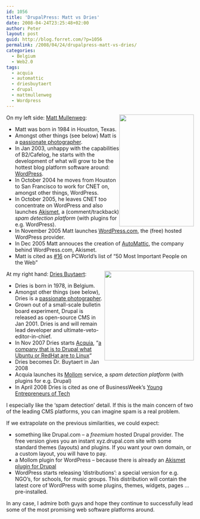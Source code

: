 ```yaml
---
id: 1056
title: 'DrupalPress: Matt vs Dries'
date: 2008-04-24T23:25:48+02:00
author: Peter
layout: post
guid: http://blog.forret.com/?p=1056
permalink: /2008/04/24/drupalpress-matt-vs-dries/
categories:
  - Belgium
  - Web2.0
tags:
  - acquia
  - automattic
  - driesbuytaert
  - drupal
  - mattmullenweg
  - Wordpress
---
```

<img loading="lazy" class="alignright" style="float: right;" src="http://www.buytaert.net/cache/images-vancouver-2006-matt-mullenweg-500x500.jpg" alt="" width="200" height="300" />On my left side: [Matt Mullenweg](http://en.wikipedia.org/wiki/Matt_Mullenweg):

  * Matt was born in 1984 in Houston, Texas.
  * Amongst other things (see below) Matt is a [passionate photographer](http://ma.tt/photos/log/).
  * In Jan 2003, unhappy with the capabilities of B2/Cafelog, he starts with the development of what will grow to be the hottest blog platform software around: [WordPress](http://www.wordpress.org).
  * In October 2004 he moves from Houston to San Francisco to work for CNET on, amongst other things, WordPress.
  * In October 2005, he leaves CNET too concentrate on WordPress and also launches [Akismet](http://akismet.com/), a (comment/trackback) _spam detection platform_ (with plugins for e.g. WordPress).
  * In November 2005 Matt launches [WordPress.com](http://wordpress.com), the (free) hosted WordPress provider.
  * In Dec 2005 Matt annouces the creation of [AutoMattic](http://automattic.com/), the company behind WordPress.com, Akismet.
  * Matt is cited as [#16](http://www.pcworld.com/article/id,129301-page,5-c,techindustrytrends/article.html) on PCWorld&#8217;s list of &#8220;50 Most Important People on the Web&#8221;

<img loading="lazy" class="alignright" style="float: right;" src="http://farm3.static.flickr.com/2190/2097067097_f72f39fd0b_m.jpg" alt="" width="240" height="240" /> At my right hand: [Dries Buytaert](http://en.wikipedia.org/wiki/Dries_Buytaert):

  * Dries is born in 1978, in Belgium.
  * Amongst other things (see below), Dries is a [passionate photographer](http://buytaert.net/photos).
  * Grown out of a small-scale bulletin board experiment, Drupal is released as open-source CMS in Jan 2001. Dries is and will remain lead developer and ultimate-veto-editor-in-chief.
  * In Nov 2007 Dries starts [Acquia](http://acquia.com/), &#8220;[a company that is to Drupal what Ubuntu or RedHat are to Linux](http://acquia.com/blog/drupal-startup)&#8220;
  * Dries becomes Dr. Buytaert in Jan 2008
  * Acquia launches its [Mollom](http://mollom.com/) service, a _spam detection platform_ (with plugins for e.g. Drupal)
  * In April 2008 Dries is cited as one of BusinessWeek&#8217;s [Young Entrepreneurs of Tech](http://www.businessweek.com/technology/content/apr2008/tc20080417_388737.htm)

I especially like the &#8216;spam detection&#8217; detail. If this is the main concern of two of the leading CMS platforms, you can imagine spam is a real problem.

If we extrapolate on the previous similarities, we could expect:

  * something like Drupal.com &#8211; a _freemium_ hosted Drupal provider. The free version gives you an instant xyz.drupal.com site with some standard themes (layouts) and plugins. If you want your own domain, or a custom layout, you will have to pay.
  * a Mollom plugin for WordPress &#8211; because there is already an [Akismet plugin for Drupal](http://drupal.org/project/akismet)
  * WordPress starts releasing &#8216;distributions&#8217;: a special version for e.g. NGO&#8217;s, for schools, for music groups. This distribution will contain the latest core of WordPress with some plugins, themes, widgets, pages &#8230; pre-installed.

In any case, I admire both guys and hope they continue to successfully lead some of the most promising web software platforms around.